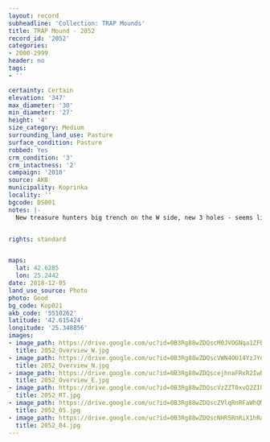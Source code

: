 ```yaml
---
layout: record
subheadline: 'Collection: TRAP Mounds'
title: TRAP Mound - 2052
record_id: '2052'
categories:
- 2000-2999
header: no
tags:
- ''

certainty: Certain
elevation: '347'
max_diameter: '30'
min_diameter: '27'
height: '4'
size_category: Medium
surrounding_land_use: Pasture
surface_condition: Pasture
robbed: Yes
crm_condition: '3'
crm_intactness: '2'
campaign: '2010'
source: AKB
municipality: Koprinka
locality: ''
bgcode: DS001
notes: |-
  New treasure hunters big trench on the W side, new 3 holes - seems like garbage holes, modern debris on the surface, digged thtough? - uneven surface.


rights: standard


maps:
  lat: 42.6285
  lon: 25.2442
date: 2018-12-05
land_use_source: Photo
photo: Good
bg_code: Kop021
akb_code: '5510262'
latitude: '42.615424'
longitude: '25.348856'
images:
- image_path: https://drive.google.com/uc?id=0B3Rg88wZDQscM0JVOGNqa1ZFbWs
  title: 2052_Overview_W.jpg
- image_path: https://drive.google.com/uc?id=0B3Rg88wZDQscVWN4OU14YzJYdWM
  title: 2052_Overview_N.jpg
- image_path: https://drive.google.com/uc?id=0B3Rg88wZDQscejhnaFRxR2Iwb3c
  title: 2052_Overview_E.jpg
- image_path: https://drive.google.com/uc?id=0B3Rg88wZDQscVzZZT0xvQ2ZIUTA
  title: 2052_RT.jpg
- image_path: https://drive.google.com/uc?id=0B3Rg88wZDQscZVlqRnRFaWhQMlk
  title: 2052_05.jpg
- image_path: https://drive.google.com/uc?id=0B3Rg88wZDQscNHRSRnRiX1hRaUE
  title: 2052_04.jpg
---
```

